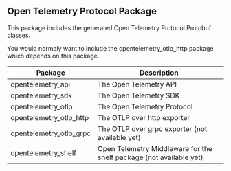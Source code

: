 ## Open Telemetry Protocol Package

This package includes the generated Open Telemetry Protocol Protobuf classes.

You would normaly want to include the opentelemetry_otlp_http package which depends on this package.

| Package | Description |
| ------- | ----------- |
| opentelemetry_api       | The Open Telemetry API |
| opentelemetry_sdk       | The Open Telemetry SDK |
| opentelemetry_otlp      | The Open Telemetry Protocol |
| opentelemetry_otlp_http | The OTLP over http exporter |
| opentelemetry_otlp_grpc | The OTLP over grpc exporter (not available yet) |
| opentelemetry_shelf     | Open Telemetry Middleware for the shelf package (not available yet) |


